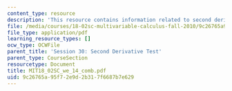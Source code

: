 ```yaml
---
content_type: resource
description: 'This resource contains information related to second derivative test. '
file: /media/courses/18-02sc-multivariable-calculus-fall-2010/9c26765a95f72e9d2b317f6687b7e629_MIT18_02SC_we_14_comb.pdf
file_type: application/pdf
learning_resource_types: []
ocw_type: OCWFile
parent_title: 'Session 30: Second Derivative Test'
parent_type: CourseSection
resourcetype: Document
title: MIT18_02SC_we_14_comb.pdf
uid: 9c26765a-95f7-2e9d-2b31-7f6687b7e629
---
```

